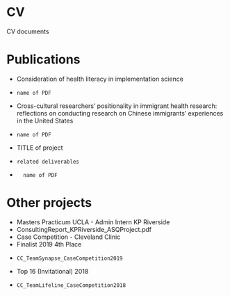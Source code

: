 # CV
CV documents

# Publications
- Consideration of health literacy in implementation science
-     name of PDF
- Cross-cultural researchers’ positionality in immigrant health research: reflections on conducting research on Chinese immigrants’ experiences in the United States
-     name of PDF
- TITLE of project
-     related deliverables
-       name of PDF

# Other projects 
- Masters Practicum UCLA - Admin Intern KP Riverside
-   ConsultingReport_KPRiverside_ASQProject.pdf
- Case Competition - Cleveland Clinic
-   Finalist 2019 4th Place
-     CC_TeamSynapse_CaseCompetition2019
-   Top 16 (Invitational) 2018
-     CC_TeamLifeline_CaseCompetition2018
